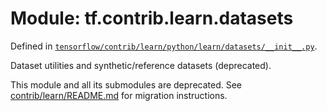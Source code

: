 <div itemscope itemtype="http://developers.google.com/ReferenceObject">
<meta itemprop="name" content="tf.contrib.learn.datasets" />
<meta itemprop="path" content="Stable" />
</div>

# Module: tf.contrib.learn.datasets



Defined in [`tensorflow/contrib/learn/python/learn/datasets/__init__.py`](https://www.tensorflow.org/code/tensorflow/contrib/learn/python/learn/datasets/__init__.py).

Dataset utilities and synthetic/reference datasets (deprecated).

This module and all its submodules are deprecated. See
[contrib/learn/README.md](https://www.tensorflow.org/code/tensorflow/contrib/learn/README.md)
for migration instructions.

